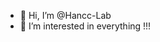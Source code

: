 - 👋 Hi, I’m @Hancc-Lab
- 👀 I’m interested in everything !!!

<!---
Hancc-Lab/Hancc-Lab is a ✨ special ✨ repository because its `README.md` (this file) appears on your GitHub profile.
You can click the Preview link to take a look at your changes.
--->
